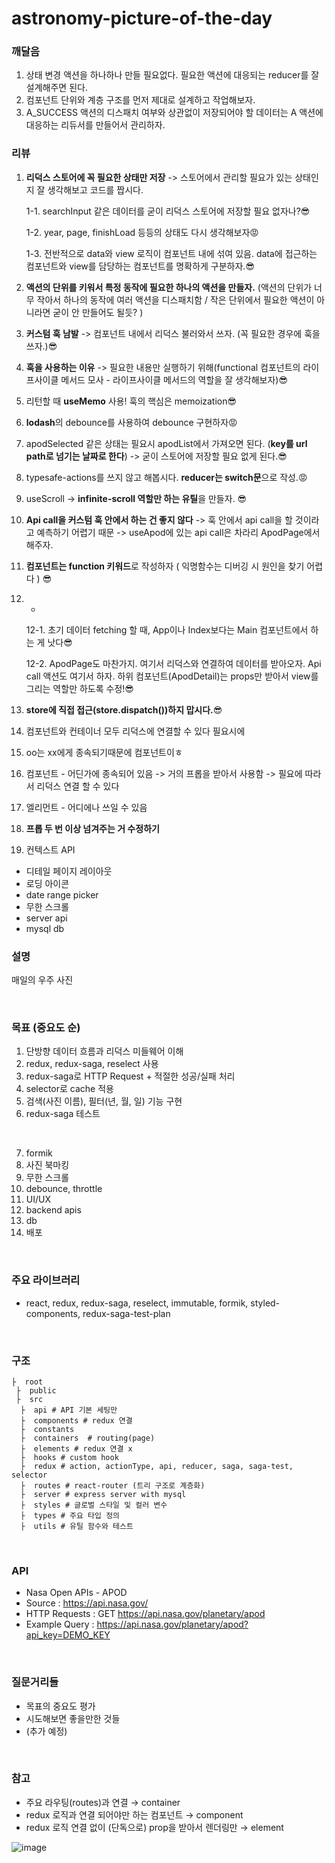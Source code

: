 # astronomy-picture-of-the-day

### 깨달음
1. 상태 변경 액션을 하나하나 만들 필요없다. 필요한 액션에 대응되는 reducer를 잘 설계해주면 된다.
2. 컴포넌트 단위와 계층 구조를 먼저 제대로 설계하고 작업해보자.
3. A_SUCCESS 액션의 디스패치 여부와 상관없이 저장되어야 할 데이터는 A 액션에 대응하는 리듀서를 만들어서 관리하자.

### 리뷰
1. **리덕스 스토어에 꼭 필요한 상태만 저장** -> 스토어에서 관리할 필요가 있는 상태인지 잘 생각해보고  코드를 짭시다.

   1-1. searchInput 같은 데이터를 굳이 리덕스 스토어에 저장할 필요 없자나?😎

   1-2. year, page, finishLoad 등등의 상태도 다시 생각해보자😡

   1-3. 전반적으로 data와 view 로직이 컴포넌트 내에 섞여 있음. data에 접근하는 컴포넌트와 view를 담당하는 컴포넌트를 명확하게 구분하자.😎

2. **액션의 단위를 키워서 특정 동작에 필요한 하나의 액션을 만들자.** (액션의 단위가 너무 작아서 하나의 동작에 여러 액션을 디스패치함 / 작은 단위에서 필요한 액션이 아니라면 굳이 안 만들어도 될듯? )
3. **커스텀 훅 남발** ->  컴포넌트 내에서 리덕스 불러와서 쓰자. (꼭 필요한 경우에 훅을 쓰자.)😎
4. **훅을 사용하는 이유** -> 필요한 내용만 실행하기 위해(functional 컴포넌트의 라이프사이클 메서드 모사 - 라이프사이클 메서드의 역할을 잘 생각해보자)😎
5. 리턴할 때 **useMemo** 사용! 훅의 핵심은 memoization😎
6. **lodash**의 debounce를 사용하여 debounce 구현하자😡
7. apodSelected 같은 상태는 필요시 apodList에서 가져오면 된다. (**key를 url path로 넘기는 날짜로 한다**) -> 굳이 스토어에 저장할 필요 없게 된다.😎
8. typesafe-actions를 쓰지 않고 해봅시다. **reducer는 switch문**으로 작성.😡
9. useScroll -> **infinite-scroll 역할만 하는 유틸**을 만들자. 😎

10. **Api call을 커스텀 훅 안에서 하는 건 좋지 않다** -> 훅 안에서 api call을 할 것이라고 예측하기 어렵기 때문 -> useApod에 있는 api call은 차라리 ApodPage에서 해주자.

11. **컴포넌트는 function 키워드**로 작성하자 ( 익명함수는 디버깅 시 원인을 찾기 어렵다 ) 😎

12. -

    12-1. 초기 데이터 fetching 할 때, App이나 Index보다는 Main 컴포넌트에서 하는 게 낫다😎

    12-2. ApodPage도 마찬가지. 여기서 리덕스와 연결하여 데이터를 받아오자. Api call 액션도 여기서 하자. 하위 컴포넌트(ApodDetail)는 props만 받아서 view를 그리는 역할만 하도록 수정!😎

13. **store에 직접 접근(store.dispatch())하지 맙시다.**😎

14. 컴포넌트와 컨테이너 모두 리덕스에 연결할 수 있다 필요시에
15. oo는 xx에게 종속되기때문에 컴포넌트이ㅎ 
16. 컴포넌트 - 어딘가에 종속되어 있음 -> 거의 프롭을 받아서 사용함 -> 필요에 따라서 리덕스 연결 할 수 있다
17. 엘리먼트 - 어디에나 쓰일 수 있음
18. **프롭 두 번 이상 넘겨주는 거 수정하기**
19. 컨텍스트 API 


- 디테일 페이지 레이아웃
- 로딩 아이콘
- date range picker
- 무한 스크롤
- server api
- mysql db

### 설명
매일의 우주 사진
 
<br>
 
### 목표 (중요도 순)
1. 단방향 데이터 흐름과 리덕스 미들웨어 이해
2. redux, redux-saga, reselect 사용
3. redux-saga로 HTTP Request + 적절한 성공/실패 처리 
4. selector로 cache 적용
5. 검색(사진 이름), 필터(년, 월, 일) 기능 구현
6. redux-saga 테스트
<br>

7. formik
8. 사진 북마킹
9. 무한 스크롤
10. debounce, throttle
11. UI/UX
12. backend apis
13. db
14. 배포

<br>
 
### 주요 라이브러리
- react, redux, redux-saga, reselect, immutable, formik, styled-components, redux-saga-test-plan 
<br>
 
### 구조
```
├  root
 ├  public  
 ├  src  
  ├  api # API 기본 세팅만
  ├  components # redux 연결
  ├  constants 
  ├  containers  # routing(page)
  ├  elements # redux 연결 x
  ├  hooks # custom hook
  ├  redux # action, actionType, api, reducer, saga, saga-test, selector
  ├  routes # react-router (트리 구조로 계층화)
  ├  server # express server with mysql
  ├  styles # 글로벌 스타일 및 컬러 변수
  ├  types # 주요 타입 정의
  ├  utils # 유틸 함수와 테스트
```
<br>
 
### API
- Nasa Open APIs - APOD
- Source : https://api.nasa.gov/
- HTTP Requests : GET https://api.nasa.gov/planetary/apod
- Example Query : https://api.nasa.gov/planetary/apod?api_key=DEMO_KEY
<br>
 
### 질문거리들
- 목표의 중요도 평가
- 시도해보면 좋을만한 것들
- (추가 예정)
<br>
 
### 참고
- 주요 라우팅(routes)과 연결 → container
- redux 로직과 연결 되어야만 하는 컴포넌트 → component
- redux 로직 연결 없이 (단독으로) prop을 받아서 렌더링만 → element

![image](https://user-images.githubusercontent.com/34447105/105371388-ecc99780-5c47-11eb-8f73-f712ad34e1d7.png)
